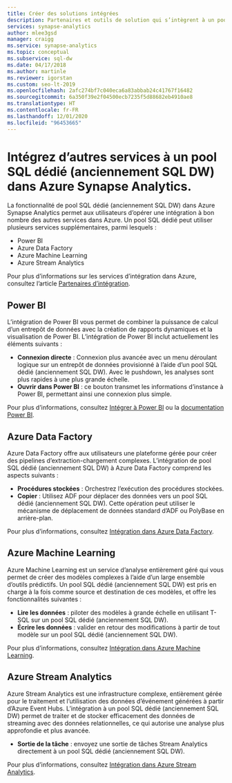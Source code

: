```yaml
---
title: Créer des solutions intégrées
description: Partenaires et outils de solution qui s’intègrent à un pool SQL dédié (anciennement SQL DW) dans Azure Synapse Analytics.
services: synapse-analytics
author: mlee3gsd
manager: craigg
ms.service: synapse-analytics
ms.topic: conceptual
ms.subservice: sql-dw
ms.date: 04/17/2018
ms.author: martinle
ms.reviewer: igorstan
ms.custom: seo-lt-2019
ms.openlocfilehash: 2afc274bf7c040eca6a83abbab24c41767f16482
ms.sourcegitcommit: 6a350f39e2f04500ecb7235f5d88682eb4910ae8
ms.translationtype: HT
ms.contentlocale: fr-FR
ms.lasthandoff: 12/01/2020
ms.locfileid: "96453665"
---
```

# <a name="integrate-other-services-with-a-dedicated-sql-pool-formerly-sql-dw-in-azure-synapse-analytics"></a>Intégrez d’autres services à un pool SQL dédié (anciennement SQL DW) dans Azure Synapse Analytics.

La fonctionnalité de pool SQL dédié (anciennement SQL DW) dans Azure Synapse Analytics permet aux utilisateurs d’opérer une intégration à bon nombre des autres services dans Azure. Un pool SQL dédié peut utiliser plusieurs services supplémentaires, parmi lesquels :

* Power BI
* Azure Data Factory
* Azure Machine Learning
* Azure Stream Analytics

Pour plus d’informations sur les services d’intégration dans Azure, consultez l’article [Partenaires d’intégration](sql-data-warehouse-partner-data-integration.md).

## <a name="power-bi"></a>Power BI

L’intégration de Power BI vous permet de combiner la puissance de calcul d’un entrepôt de données avec la création de rapports dynamiques et la visualisation de Power BI. L’intégration de Power BI inclut actuellement les éléments suivants :

* **Connexion directe** : Connexion plus avancée avec un menu déroulant logique sur un entrepôt de données provisionné à l’aide d’un pool SQL dédié (anciennement SQL DW). Avec le pushdown, les analyses sont plus rapides à une plus grande échelle.
* **Ouvrir dans Power BI** : ce bouton transmet les informations d’instance à Power BI, permettant ainsi une connexion plus simple.

Pour plus d’informations, consultez [Intégrer à Power BI](sql-data-warehouse-get-started-visualize-with-power-bi.md) ou la [documentation Power BI](https://powerbi.microsoft.com/blog/exploring-azure-sql-data-warehouse-with-power-bi/).

## <a name="azure-data-factory"></a>Azure Data Factory

Azure Data Factory offre aux utilisateurs une plateforme gérée pour créer des pipelines d’extraction-chargement complexes. L’intégration de pool SQL dédié (anciennement SQL DW) à Azure Data Factory comprend les aspects suivants :

* **Procédures stockées** : Orchestrez l’exécution des procédures stockées.
* **Copier** : Utilisez ADF pour déplacer des données vers un pool SQL dédié (anciennement SQL DW). Cette opération peut utiliser le mécanisme de déplacement de données standard d’ADF ou PolyBase en arrière-plan.

Pour plus d’informations, consultez [Intégration dans Azure Data Factory](../../data-factory/load-azure-sql-data-warehouse.md?toc=/azure/synapse-analytics/sql-data-warehouse/toc.json&bc=/azure/synapse-analytics/sql-data-warehouse/breadcrumb/toc.json).

## <a name="azure-machine-learning"></a>Azure Machine Learning

Azure Machine Learning est un service d’analyse entièrement géré qui vous permet de créer des modèles complexes à l’aide d’un large ensemble d’outils prédictifs. Un pool SQL dédié (anciennement SQL DW) est pris en charge à la fois comme source et destination de ces modèles, et offre les fonctionnalités suivantes :

* **Lire les données** : piloter des modèles à grande échelle en utilisant T-SQL sur un pool SQL dédié (anciennement SQL DW).
* **Écrire les données** : valider en retour des modifications à partir de tout modèle sur un pool SQL dédié (anciennement SQL DW).

Pour plus d’informations, consultez [Intégration dans Azure Machine Learning](sql-data-warehouse-get-started-analyze-with-azure-machine-learning.md).

## <a name="azure-stream-analytics"></a>Azure Stream Analytics

Azure Stream Analytics est une infrastructure complexe, entièrement gérée pour le traitement et l’utilisation des données d’événement générées à partir d’Azure Event Hubs.  L’intégration à un pool SQL dédié (anciennement SQL DW) permet de traiter et de stocker efficacement des données de streaming avec des données relationnelles, ce qui autorise une analyse plus approfondie et plus avancée.  

* **Sortie de la tâche** : envoyez une sortie de tâches Stream Analytics directement à un pool SQL dédié (anciennement SQL DW).

Pour plus d’informations, consultez [Intégration dans Azure Stream Analytics](sql-data-warehouse-integrate-azure-stream-analytics.md).
